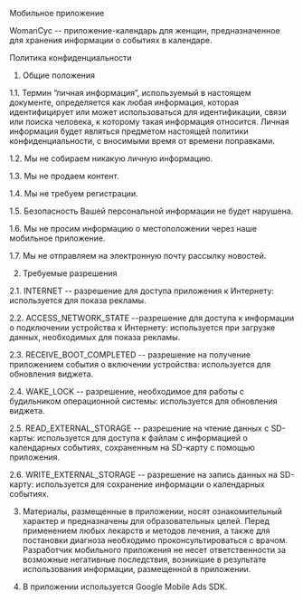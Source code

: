 Мобильное приложение

WomanCyc -- приложение-календарь для женщин, предназначенное для хранения информации о событиях в календаре.

Политика конфиденциальности

1. Общие положения

1.1. Термин “личная информация”, используемый в настоящем документе, определяется как любая информация, которая идентифицирует или может использоваться для идентификации, связи или поиска человека, к которому такая информация относится. Личная информация будет являться предметом настоящей политики конфиденциальности, с вносимыми время от времени поправками.

1.2. Мы не собираем никакую личную информацию.

1.3. Мы не продаем контент.

1.4. Мы не требуем регистрации.

1.5. Безопасность Вашей персональной информации не будет нарушена.

1.6. Мы не просим информацию о местоположении через наше мобильное приложение.

1.7. Мы не отправляем на электронную почту рассылку новостей.

2. Требуемые разрешения

2.1. INTERNET -- разрешение для доступа приложения к Интернету: используется для показа рекламы.

2.2. ACCESS_NETWORK_STATE --разрешение для доступа к информации о подключении устройства к Интернету: используется при загрузке данных, необходимых для показа рекламы.

2.3. RECEIVE_BOOT_COMPLETED -- разрешение на получение приложением события о включении устройства: используется для обновления виджета.

2.4. WAKE_LOCK -- разрешение, необходимое для работы с будильником операционной системы: используется для обновления виджета.

2.5. READ_EXTERNAL_STORAGE -- разрешение на чтение данных с SD-карты: используется для доступа к файлам с информацией о календарных событиях, сохраненным на SD-карту с помощью приложения.

2.6. WRITE_EXTERNAL_STORAGE -- разрешение на запись данных на SD-карту: используется для сохранение информации о календарных событиях.

3. Материалы, размещенные в приложении, носят ознакомительный характер и предназначены для образовательных целей. Перед применением любых лекарств и методов лечения, а также для постановки диагноза необходимо проконсультироваться с врачом.
 Разработчик мобильного приложения не несет ответственности за возможные негативные последствия, возникшие в результате использования информации, размещенной в приложении.

4. В приложении используется Google Mobile Ads SDK.

